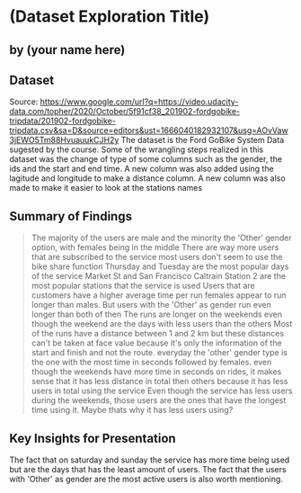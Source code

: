 # (Dataset Exploration Title)
## by (your name here)


## Dataset
>
Source: https://www.google.com/url?q=https://video.udacity-data.com/topher/2020/October/5f91cf38_201902-fordgobike-tripdata/201902-fordgobike-tripdata.csv&sa=D&source=editors&ust=1666040182932107&usg=AOvVaw3jEWO5Tm88HvuauukCJH2y
The dataset is the Ford GoBike System Data sugested by the course.
Some of the wrangling steps realized in this dataset was the change of type of some columns such as the gender, the ids and the start and end time. A new column was also added using the lagitude and longitude to make a distance column.
A new column was also made to make it easier to look at the stations names

## Summary of Findings

>The majority of the users are male and the minority the 'Other' gender option, with females being in the middle
>There are way more users that are subscribed to the service
>most users don't seem to use the bike share function
>Thursday and Tuesday are the most popular days of the service
>Market St and San Francisco Caltrain Station 2 are the most popular stations that the service is used
>Users that are customers have a higher average time per run
>females appear to run longer than males. But users with the 'Other' as gender run even longer than both of then 
>The runs are longer on the weekends even though the weekend are the days with less users than the others
>Most of the runs have a distance between 1 and 2 km but these distances can't be taken at face value because it's only the information of the start and finish and not the route.
>everyday the 'other' gender type is the one with the most time in seconds followed by females.
>even though the weekends have more time in seconds on rides, it makes sense that it has less distance in total then others because it has less users in total using the service
>Even though the service has less users during the weekends, those users are the ones that have the longest time using it. Maybe thats why it has less users using?


## Key Insights for Presentation

>
The fact that on saturday and sunday the service has more time being used but are the days that has the least amount of users. The fact that the users with 'Other' as gender are the most active users is also worth mentioning.